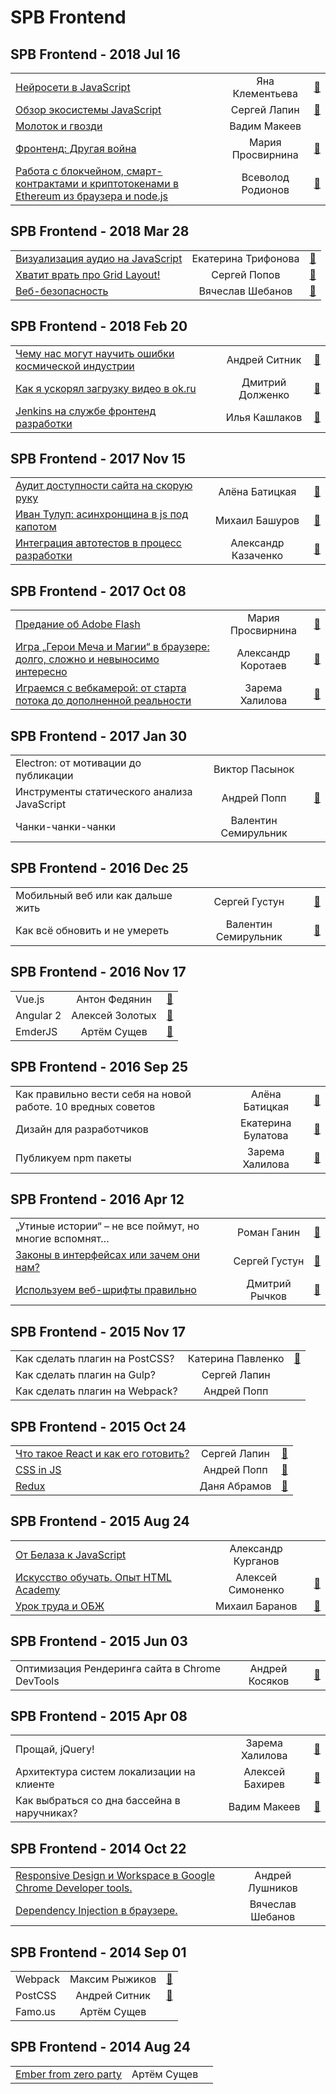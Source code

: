 # SPB Frontend

## SPB Frontend - 2018 Jul 16 
| | | |
| --- | :---: | --- |
| [Нейросети в JavaScript](https:&#x2F;&#x2F;youtu.be&#x2F;HHuRlxVX77o?t&#x3D;45s)  | Яна Клементьева | [:notebook:](https:&#x2F;&#x2F;goo.gl&#x2F;CKb51t)   |
| [Обзор экосистемы JavaScript](https:&#x2F;&#x2F;youtu.be&#x2F;HHuRlxVX77o?t&#x3D;26m59s)  | Сергей Лапин | [:notebook:](https:&#x2F;&#x2F;goo.gl&#x2F;YYvWYR)   |
| [Молоток и гвозди](https:&#x2F;&#x2F;youtu.be&#x2F;HHuRlxVX77o?t&#x3D;49m2s)  | Вадим Макеев |    |
| [Фронтенд: Другая война](https:&#x2F;&#x2F;youtu.be&#x2F;HHuRlxVX77o?t&#x3D;41m6s)  | Мария Просвирнина | [:notebook:](http:&#x2F;&#x2F;amp.gs&#x2F;79Ts)   |
| [Работа с блокчейном, смарт-контрактами и криптотокенами в Ethereum из браузера и node.js](https:&#x2F;&#x2F;youtu.be&#x2F;HHuRlxVX77o?t&#x3D;57m14s)  | Всеволод Родионов | [:notebook:](https:&#x2F;&#x2F;goo.gl&#x2F;ZZvXUP)   |
## SPB Frontend - 2018 Mar 28 
| | | |
| --- | :---: | --- |
| [Визуализация аудио на JavaScript](https:&#x2F;&#x2F;youtu.be&#x2F;3tPTK1eWuLI?t&#x3D;47m5s)  | Екатерина Трифонова | [:notebook:](http:&#x2F;&#x2F;katiaaa.ru&#x2F;show&#x2F;)   |
| [Хватит врать про Grid Layout!](https:&#x2F;&#x2F;youtu.be&#x2F;3tPTK1eWuLI?t&#x3D;1s)  | Сергей Попов | [:notebook:](https:&#x2F;&#x2F;goo.gl&#x2F;cL6rax)   |
| [Веб-безопасность](https:&#x2F;&#x2F;www.youtube.com&#x2F;watch?v&#x3D;uUX3354Ppa8&amp;feature&#x3D;youtu.be&amp;utm_source&#x3D;vk.com&amp;utm_medium&#x3D;social&amp;utm_campaign&#x3D;pryamaya-translyatsiya-mitapayoutu&amp;utm_content&#x3D;18083498)  | Вячеслав Шебанов | [:notebook:](http:&#x2F;&#x2F;amp.gs&#x2F;fJyu)   |
## SPB Frontend - 2018 Feb 20 
| | | |
| --- | :---: | --- |
| [Чему нас могут научить ошибки космической индустрии](https:&#x2F;&#x2F;youtu.be&#x2F;olDoZ5SS_uo?t&#x3D;3m42s)  | Андрей Ситник | [:notebook:](http:&#x2F;&#x2F;amp.gs&#x2F;xDxX)   |
| [Как я ускорял загрузку видео в ok.ru](https:&#x2F;&#x2F;www.youtube.com&#x2F;watch?v&#x3D;vmSsEmwh9k4&amp;index&#x3D;3&amp;list&#x3D;PLI6q7lZ9ClB2M54XrhyzSTGkTyw5NB4dS&amp;t&#x3D;0s)  | Дмитрий Долженко | [:notebook:](http:&#x2F;&#x2F;amp.gs&#x2F;xDCV)   |
| [Jenkins на службе фронтенд разработки](https:&#x2F;&#x2F;www.youtube.com&#x2F;watch?v&#x3D;DA_R8mIaRJg&amp;index&#x3D;4&amp;list&#x3D;PLI6q7lZ9ClB2M54XrhyzSTGkTyw5NB4dS&amp;t&#x3D;0s)  | Илья Кашлаков | [:notebook:](http:&#x2F;&#x2F;amp.gs&#x2F;xDvx)   |
## SPB Frontend - 2017 Nov 15 
| | | |
| --- | :---: | --- |
| [Аудит доступности сайта на скорую руку](https:&#x2F;&#x2F;www.youtube.com&#x2F;watch?v&#x3D;OYs5H0t_ryA&amp;index&#x3D;2&amp;list&#x3D;PLI6q7lZ9ClB04S_R4zmqoBkv_jA_HQal_&amp;t&#x3D;0s)  | Алёна Батицкая | [:notebook:](http:&#x2F;&#x2F;amp.gs&#x2F;B2s5)   |
| [Иван Тулуп: асинхронщина в js под капотом](https:&#x2F;&#x2F;www.youtube.com&#x2F;watch?v&#x3D;OkTh8dF9ic8&amp;index&#x3D;3&amp;list&#x3D;PLI6q7lZ9ClB04S_R4zmqoBkv_jA_HQal_&amp;t&#x3D;0s)  | Михаил Башуров | [:notebook:](http:&#x2F;&#x2F;amp.gs&#x2F;B20N)   |
| [Интеграция автотестов в процесс разработки](https:&#x2F;&#x2F;www.youtube.com&#x2F;watch?v&#x3D;zeXNOPZas7Y&amp;index&#x3D;4&amp;list&#x3D;PLI6q7lZ9ClB04S_R4zmqoBkv_jA_HQal_&amp;t&#x3D;0s)  | Александр Казаченко | [:notebook:](https:&#x2F;&#x2F;goo.gl&#x2F;efbY7z)   |
## SPB Frontend - 2017 Oct 08 
| | | |
| --- | :---: | --- |
| [Предание об Adobe Flash](https:&#x2F;&#x2F;www.youtube.com&#x2F;watch?v&#x3D;STxBvk98mf8)  | Мария Просвирнина | [:notebook:](https:&#x2F;&#x2F;goo.gl&#x2F;BGGTix)   |
| [Игра „Герои Меча и Магии“ в браузере: долго, сложно и невыносимо интересно](https:&#x2F;&#x2F;youtu.be&#x2F;STxBvk98mf8?t&#x3D;41m17s)  | Александр Коротаев | [:notebook:](http:&#x2F;&#x2F;lekzd.ru&#x2F;heroes)   |
| [Играемся с вебкамерой: от старта потока до дополненной реальности](https:&#x2F;&#x2F;youtu.be&#x2F;STxBvk98mf8?t&#x3D;1h34m45s)  | Зарема Халилова | [:notebook:](https:&#x2F;&#x2F;goo.gl&#x2F;15RG2L)   |
## SPB Frontend - 2017 Jan 30 
| | | |
| --- | :---: | --- |
| Electron: от мотивации до публикации  | Виктор Пасынок |    |
| Инструменты статического анализа JavaScript  | Андрей Попп | [:notebook:](http:&#x2F;&#x2F;amp.gs&#x2F;1uef)   |
| Чанки-чанки-чанки  | Валентин Семирульник |    |
## SPB Frontend - 2016 Dec 25 
| | | |
| --- | :---: | --- |
| Мобильный веб или как дальше жить  | Сергей Густун | [:notebook:](https:&#x2F;&#x2F;vk.com&#x2F;doc2330518_440227956?hash&#x3D;67f963adbe0ae5eec3&amp;dl&#x3D;27f8b222f53919547c)   |
| Как всё обновить и не умереть  | Валентин Семирульник | [:notebook:](http:&#x2F;&#x2F;7rulnik-how-to-upgrade-talk.surge.sh&#x2F;assets&#x2F;player&#x2F;KeynoteDHTMLPlayer.html#0)   |
## SPB Frontend - 2016 Nov 17 
| | | |
| --- | :---: | --- |
| Vue.js  | Антон Федянин | [:notebook:](http:&#x2F;&#x2F;spbfrontend-vuejs.surge.sh&#x2F;)   |
| Angular 2  | Алексей Золотых | [:notebook:](https:&#x2F;&#x2F;zolotyh.github.io&#x2F;frontendpres&#x2F;)   |
| EmderJS  | Артём Сущев | [:notebook:](https:&#x2F;&#x2F;vk.com&#x2F;doc-133044904_439159465?dl&#x3D;7cc2dbe0e00..)   |
## SPB Frontend - 2016 Sep 25 
| | | |
| --- | :---: | --- |
| Как правильно вести себя на новой работе. 10 вредных советов  | Алёна Батицкая | [:notebook:](https:&#x2F;&#x2F;solarrust.github.io&#x2F;spbfrontend0916&#x2F;)   |
| Дизайн для разработчиков  | Екатерина Булатова | [:notebook:](https:&#x2F;&#x2F;speakerdeck.com&#x2F;kathiekiwi&#x2F;design-for-developers)   |
| Публикуем npm пакеты  | Зарема Халилова | [:notebook:](http:&#x2F;&#x2F;bit.ly&#x2F;zarema-npm)   |
## SPB Frontend - 2016 Apr 12 
| | | |
| --- | :---: | --- |
| „Утиные истории“ – не все поймут, но многие вспомнят…  | Роман Ганин | [:notebook:](http:&#x2F;&#x2F;bit.ly&#x2F;TypoTales)   |
| [Законы в интерфейсах или зачем они нам?](https:&#x2F;&#x2F;www.youtube.com&#x2F;watch?time_continue&#x3D;2&amp;v&#x3D;S8BtGy6_onA)  | Сергей Густун | [:notebook:](https:&#x2F;&#x2F;vk.com&#x2F;doc2330518_437448146)   |
| [Используем веб-шрифты правильно](https:&#x2F;&#x2F;www.youtube.com&#x2F;watch?time_continue&#x3D;2&amp;v&#x3D;q1aZgfIB-iY)  | Дмитрий Рычков | [:notebook:](http:&#x2F;&#x2F;corsairdnb.github.io&#x2F;fonts-slides&#x2F;)   |
## SPB Frontend - 2015 Nov 17 
| | | |
| --- | :---: | --- |
| Как сделать плагин на PostCSS?  | Катерина Павленко | [:notebook:](http:&#x2F;&#x2F;cakeinpanic.github.io&#x2F;hackathon&#x2F;)   |
| Как сделать плагин на Gulp?  | Сергей Лапин |    |
| Как сделать плагин на Webpack?  | Андрей Попп |    |
## SPB Frontend - 2015 Oct 24 
| | | |
| --- | :---: | --- |
| [Что такое React и как его готовить?](https:&#x2F;&#x2F;www.youtube.com&#x2F;watch?v&#x3D;vsnvmJ8fnCk&amp;t&#x3D;228s)  | Сергей Лапин | [:notebook:](http:&#x2F;&#x2F;slides.com&#x2F;sergeylapin&#x2F;deck&#x2F;fullscreen?token&#x3D;YhozYvuX#&#x2F;)   |
| [CSS in JS](https:&#x2F;&#x2F;www.youtube.com&#x2F;watch?v&#x3D;vsnvmJ8fnCk&amp;t&#x3D;2350s)  | Андрей Попп | [:notebook:](https:&#x2F;&#x2F;vk.com&#x2F;away.php?to&#x3D;http%3A%2F%2Fbit.ly%2Fsf-251015-ap)   |
| [Redux](https:&#x2F;&#x2F;www.youtube.com&#x2F;watch?v&#x3D;vsnvmJ8fnCk&amp;t&#x3D;5113s)  | Даня Абрамов | [:notebook:](https:&#x2F;&#x2F;gist.githubusercontent.com&#x2F;gaearon&#x2F;f8bd724cacbce05f5c19&#x2F;raw&#x2F;46d2a32dd411ff3804c6bc7589f6ff2d0e641a0f&#x2F;redux.md)   |
## SPB Frontend - 2015 Aug 24 
| | | |
| --- | :---: | --- |
| [От Белаза к JavaScript](https:&#x2F;&#x2F;vk.com&#x2F;spb_frontend_meetup_250815?z&#x3D;video-76088560_171407351%2Fe7b08d3a6ab27542c9%2Fpl_post_-76088560_470)  | Александр Курганов |    |
| [Искусство обучать. Опыт HTML Academy](https:&#x2F;&#x2F;vk.com&#x2F;spb_frontend_meetup_250815?z&#x3D;video-76088560_171407529%2F5b0c6f6214c6ab8492%2Fpl_post_-76088560_470)  | Алексей Симоненко | [:notebook:](https:&#x2F;&#x2F;speakerdeck.com&#x2F;simonenko&#x2F;iskusstvo-obuchat-opyt-html-academy)   |
| [Урок труда и ОБЖ](https:&#x2F;&#x2F;vk.com&#x2F;spb_frontend_meetup_250815?z&#x3D;video-76088560_171407674%2F50ab964f7b439d501b%2Fpl_post_-76088560_470)  | Михаил Баранов | [:notebook:](http:&#x2F;&#x2F;h4.github.io&#x2F;spb-frontend-082015-devtools&#x2F;)   |
## SPB Frontend - 2015 Jun 03 
| | | |
| --- | :---: | --- |
| Оптимизация Рендеринга сайта в Chrome DevTools  | Андрей Косяков | [:notebook:](https:&#x2F;&#x2F;docs.google.com&#x2F;presentation&#x2F;d&#x2F;1R1RtMk5b16m3mA3SEsJ7Upktc6a7skphuyUsiLoAsiE&#x2F;edit#slide&#x3D;id.p)   |
## SPB Frontend - 2015 Apr 08 
| | | |
| --- | :---: | --- |
| Прощай, jQuery!  | Зарема Халилова | [:notebook:](http:&#x2F;&#x2F;slides.com&#x2F;zmoki&#x2F;jquery&#x2F;)   |
| Архитектура систем локализации на клиенте  | Алексей Бахирев | [:notebook:](https:&#x2F;&#x2F;drive.google.com&#x2F;file&#x2F;d&#x2F;0B50pcIvk3cAHcFU1Wl81TEFpbjA&#x2F;view)   |
| Как выбраться со дна бассейна в наручниках?  | Вадим Макеев | [:notebook:](http:&#x2F;&#x2F;sokr.me&#x2F;hud)   |
## SPB Frontend - 2014 Oct 22 
| | | |
| --- | :---: | --- |
| [Responsive Design и Workspace в Google Chrome Developer tools.](https:&#x2F;&#x2F;youtu.be&#x2F;C2x8f8xPKFY?t&#x3D;6s)  | Андрей Лушников |    |
| [Dependency Injection в браузере.](https:&#x2F;&#x2F;www.youtube.com&#x2F;watch?v&#x3D;OeaNkx6Rlwc&amp;index&#x3D;5&amp;list&#x3D;PLI6q7lZ9ClB2CUXSYvYuT9S_EkDCfwdE3&amp;t&#x3D;0s)  | Вячеслав Шебанов |    |
## SPB Frontend - 2014 Sep 01 
| | | |
| --- | :---: | --- |
| Webpack  | Максим Рыжиков | [:notebook:](https:&#x2F;&#x2F;github.com&#x2F;Saunalol&#x2F;spb-frontend-webpack)   |
| PostCSS  | Андрей Ситник | [:notebook:](http:&#x2F;&#x2F;ai.github.io&#x2F;about-postcss&#x2F;)   |
| Famo.us  | Артём Сущев |    |
## SPB Frontend - 2014 Aug 24 
| | | |
| --- | :---: | --- |
| [Ember from zero party](https:&#x2F;&#x2F;www.youtube.com&#x2F;watch?v&#x3D;4E1MFIvkGbY)  | Артём Сущев |    |

